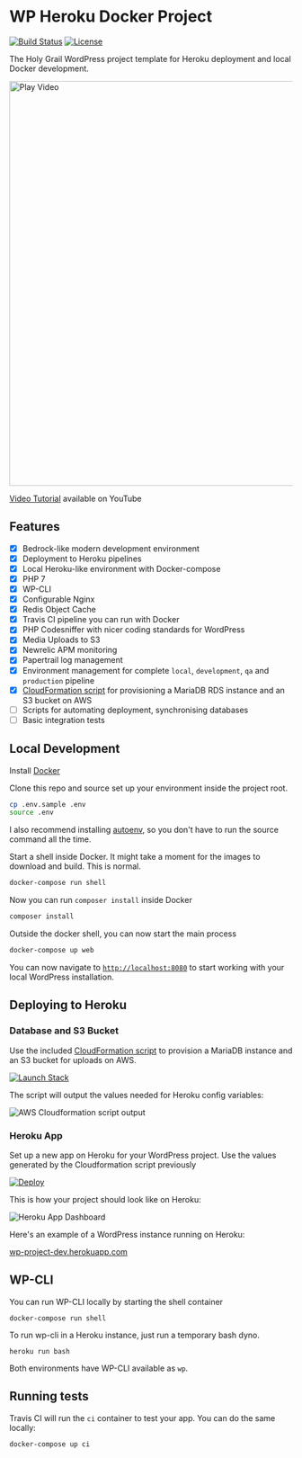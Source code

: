 # WP Heroku Docker Project
[![Build Status](https://travis-ci.org/anttiviljami/wordpress-heroku-docker-project.svg?branch=master)](https://travis-ci.org/anttiviljami/wordpress-heroku-docker-project) [![License](http://img.shields.io/:license-gpl3-blue.svg)](http://www.gnu.org/licenses/gpl-3.0.html)

The Holy Grail WordPress project template for Heroku deployment and local Docker development.

<a href="https://youtu.be/ClXEgS-Z-pI" target="_blank"><img alt="Play Video" width=720 src="https://cloud.githubusercontent.com/assets/6105650/26076788/9cc057b6-39c2-11e7-8339-082ab9654751.png"></a>

[Video Tutorial](https://youtu.be/ClXEgS-Z-pI) available on YouTube

## Features

- [x] Bedrock-like modern development environment
- [x] Deployment to Heroku pipelines
- [x] Local Heroku-like environment with Docker-compose
- [x] PHP 7
- [x] WP-CLI
- [x] Configurable Nginx
- [x] Redis Object Cache
- [x] Travis CI pipeline you can run with Docker
- [x] PHP Codesniffer with nicer coding standards for WordPress
- [x] Media Uploads to S3
- [x] Newrelic APM monitoring
- [x] Papertrail log management
- [x] Environment management for complete `local`, `development`, `qa` and `production` pipeline
- [x] [CloudFormation script](https://github.com/anttiviljami/wordpress-heroku-docker-project/blob/master/tools/cloudformation.json)
for provisioning a MariaDB RDS instance and an S3 bucket on AWS
- [ ] Scripts for automating deployment, synchronising databases
- [ ] Basic integration tests

## Local Development

Install [Docker](https://www.docker.com/)

Clone this repo and source set up your environment inside the project root.

```bash
cp .env.sample .env
source .env
```

I also recommend installing [autoenv](https://github.com/kennethreitz/autoenv),
so you don't have to run the source command all the time.

Start a shell inside Docker. It might take a moment for the images to download
and build. This is normal.

```bash
docker-compose run shell
```

Now you can run `composer install` inside Docker

```bash
composer install
```

Outside the docker shell, you can now start the main process

```bash
docker-compose up web
```

You can now navigate to [`http://localhost:8080`](http://localhost:8080) to
start working with your local WordPress installation.

## Deploying to Heroku

### Database and S3 Bucket

Use the included
[CloudFormation script](https://github.com/anttiviljami/wordpress-heroku-docker-project/blob/master/tools/mariadb-cloudformation.json)
to provision a MariaDB instance and an S3 bucket for uploads on AWS.

<a href="https://console.aws.amazon.com/cloudformation/home#/stacks/new?stackName=wordpress-heroku&templateURL=https://s3.eu-central-1.amazonaws.com/cf-templates-6kuoc24dql6e-eu-central-1/2017135qFR-cloudformation.json" target="_blank"><img alt="Launch Stack" src="https://s3.amazonaws.com/cloudformation-examples/cloudformation-launch-stack.png"></a>

The script will output the values needed for Heroku config variables:

![AWS Cloudformation script output](https://cloud.githubusercontent.com/assets/6105650/26060801/cef914ae-398e-11e7-85d0-c916e88bee37.png)

### Heroku App

Set up a new app on Heroku for your WordPress project. Use the values generated
by the Cloudformation script previously

<a href="https://heroku.com/deploy?template=https://github.com/anttiviljami/wordpress-heroku-docker-project" target="_blank"><img src="https://www.herokucdn.com/deploy/button.svg" alt="Deploy"></a>

This is how your project should look like on Heroku:

![Heroku App Dashboard](https://cloud.githubusercontent.com/assets/6105650/26061040/7f62fc42-398f-11e7-82de-a6b9c642fb67.png)

Here's an example of a WordPress instance running on Heroku:

[wp-project-dev.herokuapp.com](https://wp-project-dev.herokuapp.com/)

## WP-CLI

You can run WP-CLI locally by starting the shell container

```
docker-compose run shell
```

To run wp-cli in a Heroku instance, just run a temporary bash dyno.

```
heroku run bash
```

Both environments have WP-CLI available as `wp`.

## Running tests

Travis CI will run the `ci` container to test your app. You can do the same
locally:

```
docker-compose up ci
```
